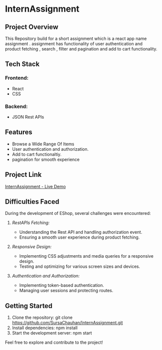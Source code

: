 # InternAssignment

## Project Overview
This Repository build for a short assignment which is a react app name assignment . assignment has functionality of user authentication and product fetching , search , filter and pagination and add to  cart functionality.

## Tech Stack

### Frontend:
- React
- CSS

### Backend:
- JSON Rest APIs



## Features

- Browse a Wide Range Of Items
- User authentication and authorization.
- Add to cart functionaltiy.
- pagination for smooth experience

## Project Link

[InternAssignment - Live Demo](https://65d3006d1a4874e54981a74e--aquamarine-macaron-23cac5.netlify.app/)

## Difficulties Faced

During the development of EShop, several challenges were encountered:

1. *RestAPIs Fetching:*
   - Understanding the Rest API and handling authorization event.
   - Ensuring a smooth user experience during product fetching.

2. *Responsive Design:*
   - Implementing CSS adjustments and media queries for a responsive design.
   - Testing and optimizing for various screen sizes and devices.

3. *Authentication and Authorization:*
   - Implementing token-based authentication.
   - Managing user sessions and protecting routes.


## Getting Started

1. Clone the repository: git clone https://github.com/SursaChauhan/InternAssignment.git
2. Install dependencies: npm install
3. Start the development server: npm start

Feel free to explore and contribute to the project!
